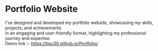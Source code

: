 # Portfolio Website <br>
I've designed and developed my portfolio website, showcasing my skills, projects, and
achievements  <br> in an engaging and user-friendly format, highlighting my professional journey and expertise. <br>
Demo link :- https://tipu30.github.io/Portfolio/  <br>
